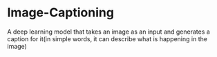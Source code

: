 # Image-Captioning

A deep learning model that takes an image as an input and generates a caption for it(in simple words, it can describe what is happening in the image)
